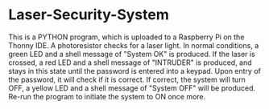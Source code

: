 # Laser-Security-System
This is a PYTHON program, which is uploaded to a Raspberry Pi on the Thonny IDE. A photoresistor checks for a laser light. In normal conditions, a green LED and a shell message of "System OK" is produced. If the laser is crossed, a red LED and a shell message of "INTRUDER" is produced, and stays in this state until the password is entered into a keypad. Upon entry of the password, it will check if it is correct. If correct, the system will turn OFF, a yellow LED and a shell message of "System OFF" will be produced. Re-run the program to initiate the system to ON once more. 
